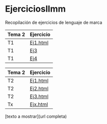 # Ejerciciosllmm
Recopilación de ejercicios de lenguaje de marca


| Tema 2| Ejercicio|
| ----- | ----- |
| T1| [Ej1.html](https://github.com/celiustp/Ejerciciosllmm/blob/master/Tema%201/Ej%201.html)|
| T1| [Ej3](https://github.com/celiustp/Ejerciciosllmm/blob/master/Tema%201/Ej%202)|
| T1| [Ej4](https://github.com/celiustp/Prueba)

| Tema 2| Ejercicio|
| ----- | ----- |
| T2| [Ej1.html](https://github.com/celiustp/Ejerciciosllmm/blob/master/Tema%202/Ej1.html)|
| T2| [Ej2.html](https://github.com/celiustp/Ejerciciosllmm/blob/master/Tema%202/Ej2.html)|
| T2| [Ej3.html](https://github.com/celiustp/Ejerciciosllmm/blob/master/Tema%202/Ej3.html)|
| Tx| [Ejx.html](Tema2/Ej3.html)


[texto a mostrar](url completa)
